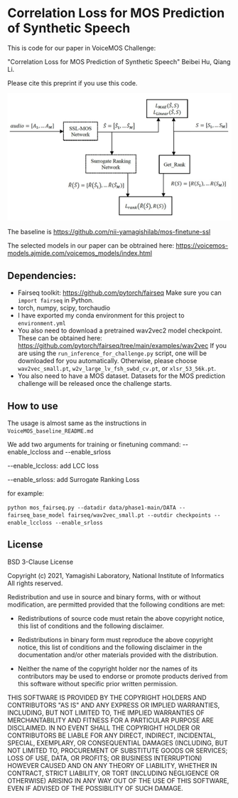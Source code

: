 # Correlation Loss for MOS Prediction of Synthetic Speech

This is code for our paper in VoiceMOS Challenge:

"Correlation Loss for MOS Prediction of Synthetic Speech" Beibei Hu, Qiang Li.

Please cite this preprint if you use this code.

<img src="png/arch.png">

The baseline is https://github.com/nii-yamagishilab/mos-finetune-ssl

The selected models in our paper can be obtrained here: https://voicemos-models.ajmide.com/voicemos_models/index.html

## Dependencies:

 * Fairseq toolkit:  https://github.com/pytorch/fairseq  Make sure you can `import fairseq` in Python.
 * torch, numpy, scipy, torchaudio
 * I have exported my conda environment for this project to `environment.yml`
 * You also need to download a pretrained wav2vec2 model checkpoint.  These can be obtained here:  https://github.com/pytorch/fairseq/tree/main/examples/wav2vec  If you are using the `run_inference_for_challenge.py` script, one will be downloaded for you automatically.  Otherwise, please choose `wav2vec_small.pt`, `w2v_large_lv_fsh_swbd_cv.pt`, or `xlsr_53_56k.pt`. 
 * You also need to have a MOS dataset.  Datasets for the MOS prediction challenge will be released once the challenge starts.

## How to use
The usage is almost same as the instructions in `VoiceMOS_baseline_README.md`

We add two arguments for training or finetuning command: --enable_lccloss and --enable_srloss

--enable_lccloss:  add LCC loss

--enable_srloss: add Surrogate Ranking Loss

for example:

`python mos_fairseq.py --datadir data/phase1-main/DATA --fairseq_base_model fairseq/wav2vec_small.pt --outdir checkpoints --enable_lccloss --enable_srloss`

## License

BSD 3-Clause License

Copyright (c) 2021, Yamagishi Laboratory, National Institute of Informatics All rights reserved.

Redistribution and use in source and binary forms, with or without modification, are permitted provided that the following conditions are met:

 * Redistributions of source code must retain the above copyright notice, this list of conditions and the following disclaimer.

 * Redistributions in binary form must reproduce the above copyright notice, this list of conditions and the following disclaimer in the documentation and/or other materials provided with the distribution.

 * Neither the name of the copyright holder nor the names of its contributors may be used to endorse or promote products derived from this software without specific prior written permission.

THIS SOFTWARE IS PROVIDED BY THE COPYRIGHT HOLDERS AND CONTRIBUTORS "AS IS" AND ANY EXPRESS OR IMPLIED WARRANTIES, INCLUDING, BUT NOT LIMITED TO, THE IMPLIED WARRANTIES OF MERCHANTABILITY AND FITNESS FOR A PARTICULAR PURPOSE ARE DISCLAIMED. IN NO EVENT SHALL THE COPYRIGHT HOLDER OR CONTRIBUTORS BE LIABLE FOR ANY DIRECT, INDIRECT, INCIDENTAL, SPECIAL, EXEMPLARY, OR CONSEQUENTIAL DAMAGES (INCLUDING, BUT NOT LIMITED TO, PROCUREMENT OF SUBSTITUTE GOODS OR SERVICES; LOSS OF USE, DATA, OR PROFITS; OR BUSINESS INTERRUPTION) HOWEVER CAUSED AND ON ANY THEORY OF LIABILITY, WHETHER IN CONTRACT, STRICT LIABILITY, OR TORT (INCLUDING NEGLIGENCE OR OTHERWISE) ARISING IN ANY WAY OUT OF THE USE OF THIS SOFTWARE, EVEN IF ADVISED OF THE POSSIBILITY OF SUCH DAMAGE.
